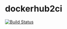 # dockerhub2ci

[![Build Status](https://travis-ci.org/dwilkie/dockerhub2ci.svg?branch=master)](https://travis-ci.org/dwilkie/dockerhub2ci)

